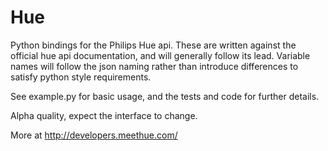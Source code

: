 Hue
===

Python bindings for the Philips Hue api. These are written against the
official hue api documentation, and will generally follow its
lead. Variable names will follow the json naming rather than introduce
differences to satisfy python style requirements.

See example.py for basic usage, and the tests and code for further details.

Alpha quality, expect the interface to change.

More at http://developers.meethue.com/
